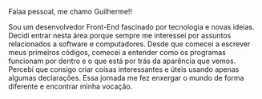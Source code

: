 Falaa pessoal, me chamo Guilherme!!

Sou um desenvolvedor Front-End fascinado por tecnologia e novas ideias. Decidi entrar nesta área porque sempre me interessei por assuntos relacionados a software e computadores. Desde que comecei a escrever meus primeiros códigos, comecei a entender como os programas funcionam por dentro e o que está por trás da aparência que vemos. Percebi que consigo criar coisas interessantes e úteis usando apenas algumas declarações. Essa jornada me fez enxergar o mundo de forma diferente e encontrar minha vocação.





